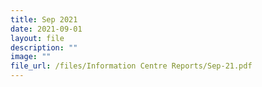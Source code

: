 ```yaml
---
title: Sep 2021
date: 2021-09-01
layout: file
description: ""
image: ""
file_url: /files/Information Centre Reports/Sep-21.pdf
---
```


